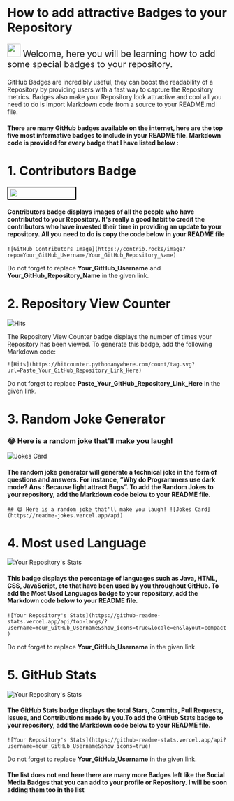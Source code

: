 # How to add attractive Badges to your Repository 

<p style="font-size: 20px;"><img src="https://raw.githubusercontent.com/MartinHeinz/MartinHeinz/master/wave.gif" width="30px"> Welcome, here you will be learning how to add some special badges to your repository.</p>
GitHub Badges are incredibly useful, they can boost the readability of a Repository by providing users with a fast way to capture the Repository metrics. Badges also make your Repository look attractive and cool all you need to do is import Markdown code from a source to your README.md file.

#### There are many GitHub badges available on the internet, here are the top five most informative badges to include in your README file. Markdown code is provided for every badge that I have listed below : 

# 1. Contributors Badge

<!--If you view this code ps: Ignore the unethical ways used for formatting-->
<div style="width: calc(30% - .5em); border: 2px solid black; padding: 5px;">
<img src="https://contrib.rocks/image?repo=luvksahu/learning-markdown"></div>

#### Contributors badge displays images of all the people who have contributed to your Repository. It's really a good habit to credit the contributors who have invested their time in providing an update to your repository. All you need to do is copy the code below in your README file
``` ![GitHub Contributors Image](https://contrib.rocks/image?repo=Your_GitHub_Username/Your_GitHub_Repository_Name) ```

Do not forget to replace **Your_GitHub_Username** and **Your_GitHub_Repository_Name** in the given link.

# 2. Repository View Counter

![Hits](https://hitcounter.pythonanywhere.com/count/tag.svg?url=https://github.com/luvksahu/GitHub-Badges)

The Repository View Counter badge displays the number of times your Repository has been viewed. To generate this badge, add the following Markdown code:

```![Hits](https://hitcounter.pythonanywhere.com/count/tag.svg?url=Paste_Your_GitHub_Repository_Link_Here)```

Do not forget to replace **Paste_Your_GitHub_Repository_Link_Here** in the given link.

# 3. Random Joke Generator

### 😂 Here is a random joke that'll make you laugh!

![Jokes Card](https://readme-jokes.vercel.app/api)

#### The random joke generator will generate a technical joke in the form of questions and answers. For instance, “Why do Programmers use dark mode? Ans : Because light attract Bugs”. To add the Random Jokes  to your repository, add the Markdown code below to your README file.

`` ## 😂 Here is a random joke that'll make you laugh!
![Jokes Card](https://readme-jokes.vercel.app/api) ``

# 4. Most used Language

![Your Repository's Stats](https://github-readme-stats.vercel.app/api/top-langs?username=luvksahu&show_icons=true&locale=en&layout=compact)


#### This badge displays the percentage of languages such as Java, HTML, CSS, JavaScript, etc that have been used by you throughout GitHub. To add the Most Used Languages badge to your repository, add the Markdown code below to your README file.

```![Your Repository's Stats](https://github-readme-stats.vercel.app/api/top-langs/?username=Your_GitHub_Username&show_icons=true&locale=en&layout=compact)```

Do not forget to replace **Your_GitHub_Username** in the given link.

# 5. GitHub Stats

![Your Repository's Stats](https://github-readme-stats.vercel.app/api?username=luvksahu&show_icons=true)

#### The GitHub Stats badge displays the total Stars, Commits, Pull Requests, Issues, and Contributions made by you.To add the GitHub Stats badge to your repository, add the Markdown code below to your README file.

``![Your Repository's Stats](https://github-readme-stats.vercel.app/api?username=Your_GitHub_Username&show_icons=true)``

Do not forget to replace **Your_GitHub_Username** in the given link.

#### The list does not end here there are many more Badges left like the Social Media Badges that you can add to your profile or Repository. I will be soon adding them too in the list